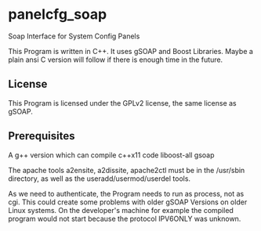 # panelcfg_soap
Soap Interface for System Config Panels

This Program is written in C++.
It uses gSOAP and Boost Libraries.
Maybe a plain ansi C version will follow if there is enough time in the future.

## License

This Program is licensed under the GPLv2 license, the same license as gSOAP.

## Prerequisites

A g++ version which can compile c++x11 code
liboost-all
gsoap

The apache tools a2ensite, a2dissite, apache2ctl must be in the /usr/sbin directory, as well as the useradd/usermod/userdel tools.

As we need to authenticate, the Program needs to run as process, not as cgi.
This could create some problems with older gSOAP Versions on older Linux systems.
On the developer's machine for example the compiled program would not start because the protocol IPV6ONLY was unknown.
